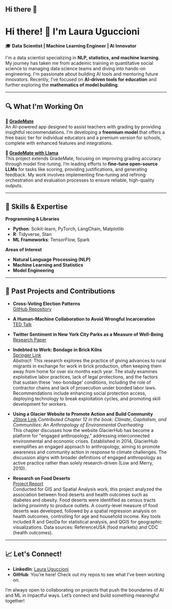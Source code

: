 ## Hi there 👋

<!--
**laurauguc/laurauguc** is a ✨ _special_ ✨ repository because its `README.md` (this file) appears on your GitHub profile.

Here are some ideas to get you started:

- 🔭 I’m currently working on ...
- 🌱 I’m currently learning ...
- 👯 I’m looking to collaborate on ...
- 🤔 I’m looking for help with ...
- 💬 Ask me about ...
- 📫 How to reach me: ...
- 😄 Pronouns: ...
- ⚡ Fun fact: ...
-->

# Hi there! 👋 I'm Laura Uguccioni

🎓 **Data Scientist | Machine Learning Engineer | AI Innovator**

I'm a data scientist specializing in **NLP, statistics, and machine learning**. My journey has taken me from academic training in quantitative social science to managing data science teams and diving into hands-on engineering. I'm passionate about building AI tools and mentoring future innovators. Recently, I’ve focused on **AI-driven tools for education** and further exploring the **mathematics of model building**.

---

## 🔍 What I'm Working On

**🌟 [GradeMate](https://github.com/laurauguc/grading_assistant)**  
An AI-powered app designed to assist teachers with grading by providing insightful recommendations. I’m developing a **freemium model** that offers a free basic tier for individual educators and a premium version for schools, complete with enhanced features and integrations.

**🤖 [GradeMate with Llama](https://github.com/laurauguc/llama_grading)**  
This project extends GradeMate, focusing on improving grading accuracy through model fine-tuning. I’m leading efforts to **fine-tune open-source LLMs** for tasks like scoring, providing justifications, and generating feedback. My work involves implementing fine-tuning and refining orchestration and evaluation processes to ensure reliable, high-quality outputs.

---

## 🧠 Skills & Expertise

**Programming & Libraries**  
- **Python**: Scikit-learn, PyTorch, LangChain, Matplotlib
- **R**: Tidyverse, Stan
- **ML Frameworks**: TensorFlow, Spark

**Areas of Interest**  
- **Natural Language Processing (NLP)**
- **Machine Learning and Statistics**
- **Model Engineering**

---

## 🌱 Past Projects and Contributions

- **Cross-Voting Election Patterns**  
  [GitHub Repository](https://github.com/laurauguc/cross-voting)

- **A Human-Machine Collaboration to Avoid Wrongful Incarceration**  
  [TED Talk](https://www.ted.com/talks/laura_uguccioni_a_human_machine_collaboration_to_avoid_wrongful_incarceration?subtitle=en&geo=es)

- **Twitter Sentiment in New York City Parks as a Measure of Well-Being**  
  [Research Paper](https://www.sciencedirect.com/science/article/pii/S0169204618305863)

- **Indebted to Work: Bondage in Brick Kilns**  
  [Springer Link](https://link.springer.com/chapter/10.1057/978-1-349-95957-0_19)  
  *Abstract:* This research explores the practice of giving advances to rural migrants in exchange for work in brick production, often keeping them away from home for over six months each year. The study examines exploitative labor practices, lack of legal protections, and the factors that sustain these 'neo-bondage' conditions, including the role of contractor chains and lack of prosecution under bonded labor laws. Recommendations include enhancing social protection access, deploying technology to break exploitation cycles, and promoting skill development for workers.

- **Using a Glacier Website to Promote Action and Build Community**  
  [JStore Link](https://www.jstor.org/stable/j.ctvjnrw0q)
  *Contributed Chapter 12 in the book:* *Climate, Capitalism, and Communities: An Anthropology of Environmental Overheating*  
  This chapter discusses how the website GlacierHub has become a platform for "engaged anthropology," addressing interconnected environmental and economic crises. Established in 2014, GlacierHub exemplifies an engaged approach to anthropology, aiming to promote awareness and community action in response to climate challenges. The discussion aligns with broader definitions of engaged anthropology as active practice rather than solely research-driven (Low and Merry, 2010).

- **Research on Food Deserts**  
  [Project Report](https://github.com/laurauguc/Food-Deserts-in-Mississippi/blob/master/Food%20Deserts%20-%20Final%20Project.pdf)  
  Conducted for GIS and Spatial Analysis work, this project analyzed the association between food deserts and health outcomes such as diabetes and obesity. Food deserts were identified as census tracts lacking proximity to produce outlets. A county-level measure of food deserts was developed, followed by a spatial regression analysis on health outcomes, controlling for age and household income. Key tools included R and GeoDa for statistical analysis, and QGIS for geographic visualizations. Data sources: ReferenceUSA (food markets) and CDC (health outcomes).

---

## 📈 Let's Connect!

- **LinkedIn**: [Laura Uguccioni](https://www.linkedin.com/in/laurauguccioni/)
- **GitHub**: You’re here! Check out my repos to see what I’ve been working on.

I’m always open to collaborating on projects that push the boundaries of AI and ML in impactful ways. Let’s connect and build something meaningful together!
